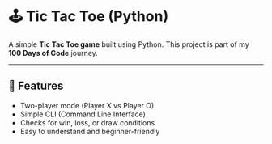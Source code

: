 # 🕹️ Tic Tac Toe (Python)

A simple **Tic Tac Toe game** built using Python. This project is part of my **100 Days of Code** journey.

---

## 📌 Features
- Two-player mode (Player X vs Player O)
- Simple CLI (Command Line Interface)
- Checks for win, loss, or draw conditions
- Easy to understand and beginner-friendly



